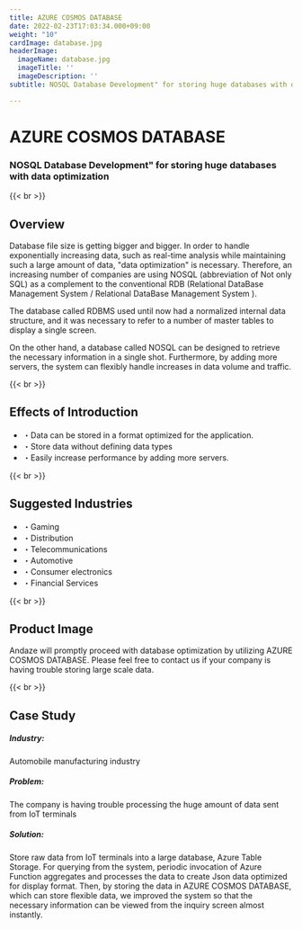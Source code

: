 ```yaml
---
title: AZURE COSMOS DATABASE
date: 2022-02-23T17:03:34.000+09:00
weight: "10"
cardImage: database.jpg
headerImage:
  imageName: database.jpg
  imageTitle: ''
  imageDescription: ''
subtitle: NOSQL Database Development" for storing huge databases with data optimization

---
```

# AZURE COSMOS DATABASE

### NOSQL Database Development" for storing huge databases with data optimization

{{< br >}}

## Overview

Database file size is getting bigger and bigger. In order to handle exponentially increasing data, such as real-time analysis while maintaining such a large amount of data, "data optimization" is necessary. Therefore, an increasing number of companies are using NOSQL (abbreviation of Not only SQL) as a complement to the conventional RDB (Relational DataBase Management System / Relational DataBase Management System ).

The database called RDBMS used until now had a normalized internal data structure, and it was necessary to refer to a number of master tables to display a single screen.

On the other hand, a database called NOSQL can be designed to retrieve the necessary information in a single shot. Furthermore, by adding more servers, the system can flexibly handle increases in data volume and traffic.

{{< br >}}

## Effects of Introduction

* ・Data can be stored in a format optimized for the application.
* ・Store data without defining data types
* ・Easily increase performance by adding more servers.

{{< br >}}

## Suggested Industries

* ・Gaming
* ・Distribution
* ・Telecommunications
* ・Automotive
* ・Consumer electronics
* ・Financial Services

{{< br >}}

## Product Image

Andaze will promptly proceed with database optimization by utilizing AZURE COSMOS DATABASE. Please feel free to contact us if your company is having trouble storing large scale data.

{{< br >}}

## Case Study

##### **Industry**:

Automobile manufacturing industry

##### **Problem**:

The company is having trouble processing the huge amount of data sent from IoT terminals

##### **Solution**:

Store raw data from IoT terminals into a large database, Azure Table Storage. For querying from the system, periodic invocation of Azure Function aggregates and processes the data to create Json data optimized for display format. Then, by storing the data in AZURE COSMOS DATABASE, which can store flexible data, we improved the system so that the necessary information can be viewed from the inquiry screen almost instantly.